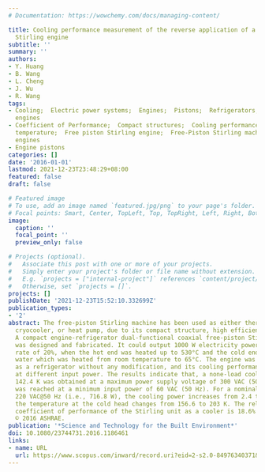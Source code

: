 ```yaml
---
# Documentation: https://wowchemy.com/docs/managing-content/

title: Cooling performance measurement of the reverse application of a coaxial free-piston
  Stirling engine
subtitle: ''
summary: ''
authors:
- Y. Huang
- B. Wang
- L. Cheng
- J. Wu
- R. Wang
tags:
- Cooling;  Electric power systems;  Engines;  Pistons;  Refrigerators;  Stirling
  engines
- Coefficient of Performance;  Compact structures;  Cooling performance;  Cooling
  temperature;  Free piston Stirling engine;  Free-Piston Stirling machines;  High-efficiency;  Thermal
  engines
- Engine pistons
categories: []
date: '2016-01-01'
lastmod: 2021-12-23T23:48:29+08:00
featured: false
draft: false

# Featured image
# To use, add an image named `featured.jpg/png` to your page's folder.
# Focal points: Smart, Center, TopLeft, Top, TopRight, Left, Right, BottomLeft, Bottom, BottomRight.
image:
  caption: ''
  focal_point: ''
  preview_only: false

# Projects (optional).
#   Associate this post with one or more of your projects.
#   Simply enter your project's folder or file name without extension.
#   E.g. `projects = ["internal-project"]` references `content/project/deep-learning/index.md`.
#   Otherwise, set `projects = []`.
projects: []
publishDate: '2021-12-23T15:52:10.332699Z'
publication_types:
- '2'
abstract: The free-piston Stirling machine has been used as either thermal engine,
  cryocooler, or heat pump, due to its compact structure, high efficiency, and reliability.
  A compact engine-refrigerator dual-functional coaxial free-piston Stirling engine
  was designed and fabricated. It could output 1000 W electricity power with a conversation
  rate of 20%, when the hot end was heated up to 530°C and the cold end cooled by
  water which was heated from room temperature to 65°C. The engine was reversely operated
  as a refrigerator without any modification, and its cooling performance was measured
  at different input power. The results indicate that, a none-load cooling temperature
  142.4 K was obtained at a maximum power supply voltage of 300 VAC (50 Hz), and 193.1 K
  was reached at a minimum input power of 60 VAC (50 Hz). For a nominal power supply
  220 VAC@50 Hz (i.e., 716.8 W), the cooling power increases from 2.4 to 276 W when
  the temperature at the cold head changes from 156.6 to 203 K. The relative Carnot
  coefficient of performance of the Stirling unit as a cooler is 18.6% at 203 K. Copyright
  © 2016 ASHRAE.
publication: '*Science and Technology for the Built Environment*'
doi: 10.1080/23744731.2016.1186461
links:
- name: URL
  url: https://www.scopus.com/inward/record.uri?eid=2-s2.0-84976340371&doi=10.1080%2f23744731.2016.1186461&partnerID=40&md5=d1427d728706487264ad22ad9a295d88
---
```

